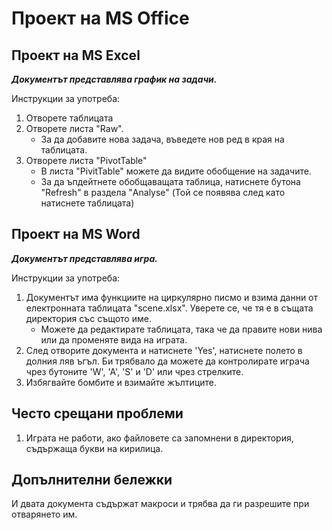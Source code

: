 # Проект на MS Office #

## Проект на MS Excel ##

***Документът представлява график на задачи.***

Инструкции за употреба:
1. Отворете таблицата
2. Отворете листa "Raw".
    * За да добавите нова задача, въведете нов ред в края на таблицата.
3. Отворете листа "PivotTable"
    * В листа "PivitTable" можете да видите обобщение на задачите.
    * За да ъпдейтнете обобщаващата таблица, натиснете бутона "Refresh" в раздела "Analyse" (Той се появява след като натиснете таблицата) 

## Проект на MS Word ##

***Документът представлява игра.***

Инструкции за употреба: 
1. Документът има функциите на циркулярно писмо и взима данни от електронната таблицата "scene.xlsx". Уверете се, че тя е в същата директория със същото име.
    * Можете да редактирате таблицата, така че да правите нови нива или да променяте вида на играта.
2. След отворите документа и натиснете 'Yes', натиснете полето в долния ляв ъгъл. Би трябвало да можете да контролирате играча чрез бутоните 'W', 'A', 'S' и 'D' или чрез стрелките.
3. Избягвайте бомбите и взимайте жълтиците.
	
## Често срещани проблеми ##
1. Играта не работи, ако файловете са запомнени в директория, съдържаща букви на кирилица.
 
## Допълнителни бележки ##
И двата документа съдържат макроси и трябва да ги разрешите при отварянето им.
